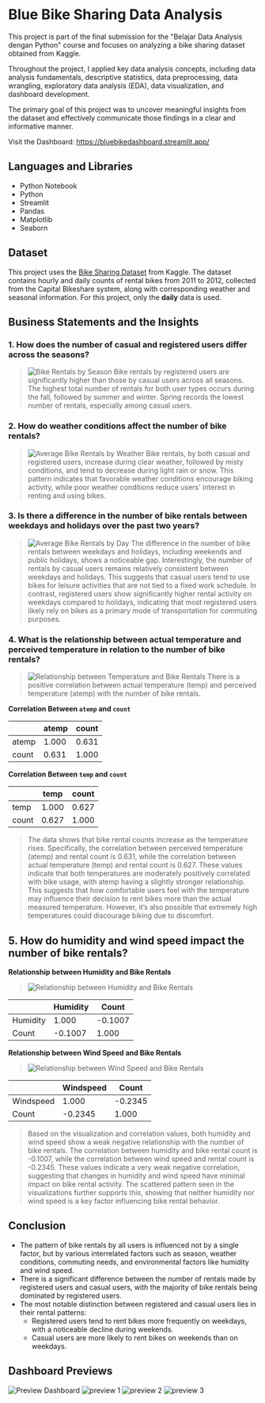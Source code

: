 # Blue Bike Sharing Data Analysis
This project is part of the final submission for the "Belajar Data Analysis dengan Python" course and focuses on analyzing a bike sharing dataset obtained from Kaggle.

Throughout the project, I applied key data analysis concepts, including data analysis fundamentals, descriptive statistics, data preprocessing, data wrangling, exploratory data analysis (EDA), data visualization, and dashboard development.

The primary goal of this project was to uncover meaningful insights from the dataset and effectively communicate those findings in a clear and informative manner.

Visit the Dashboard:
https://bluebikedashboard.streamlit.app/


## Languages and Libraries
- Python Notebook
- Python
- Streamlit
- Pandas
- Matplotlib
- Seaborn


## Dataset
This project uses the [Bike Sharing Dataset](https://www.kaggle.com/datasets/lakshmi25npathi/bike-sharing-dataset) from Kaggle. The dataset contains hourly and daily counts of rental bikes from 2011 to 2012, collected from the Capital Bikeshare system, along with corresponding weather and seasonal information. For this project, only the **daily** data is used.


## Business Statements and the Insights
### 1. How does the number of casual and registered users differ across the seasons?
> ![Bike Rentals by Season](/1/image.png)
> Bike rentals by registered users are significantly higher than those by casual users across all seasons. The highest total number of rentals for both user types occurs during the fall, followed by summer and winter. Spring records the lowest number of rentals, especially among casual users.

### 2. How do weather conditions affect the number of bike rentals?
>![Average Bike Rentals by Weather](/1/image-1.png)
>Bike rentals, by both casual and registered users, increase during clear weather, followed by misty conditions, and tend to decrease during light rain or snow. This pattern indicates that favorable weather conditions encourage biking activity, while poor weather conditions reduce users' interest in renting and using bikes.

### 3. Is there a difference in the number of bike rentals between weekdays and holidays over the past two years?
>![Average Bike Rentals by Day](/1/image-2.png)
>The difference in the number of bike rentals between weekdays and holidays, including weekends and public holidays, shows a noticeable gap. Interestingly, the number of rentals by casual users remains relatively consistent between weekdays and holidays. This suggests that casual users tend to use bikes for leisure activities that are not tied to a fixed work schedule. In contrast, registered users show significantly higher rental activity on weekdays compared to holidays, indicating that most registered users likely rely on bikes as a primary mode of transportation for commuting purposes.

### 4. What is the relationship between actual temperature and perceived temperature in relation to the number of bike rentals?
>![Relationship between Temperature and Bike Rentals](/1/image-3.png)
> There is a positive correlation between actual temperature (temp) and perceived temperature (atemp) with the number of bike rentals. 

**Correlation Between `atemp` and `count`**

|       | atemp  | count  |
|-------|--------|--------|
| atemp | 1.000  | 0.631  |
| count | 0.631  | 1.000  |

**Correlation Between `temp` and `count`**

|       | temp   | count  |
|-------|--------|--------|
| temp  | 1.000  | 0.627  |
| count | 0.627  | 1.000  |

>The data shows that bike rental counts increase as the temperature rises. Specifically, the correlation between perceived temperature (atemp) and rental count is 0.631, while the correlation between actual temperature (temp) and rental count is 0.627. These values indicate that both temperatures are moderately positively correlated with bike usage, with atemp having a slightly stronger relationship. This suggests that how comfortable users feel with the temperature may influence their decision to rent bikes more than the actual measured temperature. However, it’s also possible that extremely high temperatures could discourage biking due to discomfort.

## 5. How do humidity and wind speed impact the number of bike rentals?

**Relationship between Humidity and Bike Rentals**
>![Relationship between Humidity and Bike Rentals](/1/image-4.png)

|          | Humidity | Count    |
|----------|----------|----------|
| Humidity | 1.000    | -0.1007  |
| Count    | -0.1007  | 1.000    |

**Relationship between Wind Speed and Bike Rentals**
>![Relationship between Wind Speed and Bike Rentals](/1/image-5.png)

|          | Windspeed| Count    |
|----------|----------|----------|
| Windspeed| 1.000    | -0.2345  |
| Count    | -0.2345  | 1.000    |

>Based on the visualization and correlation values, both humidity and wind speed show a weak negative relationship with the number of bike rentals. The correlation between humidity and bike rental count is -0.1007, while the correlation between wind speed and rental count is -0.2345. These values indicate a very weak negative correlation, suggesting that changes in humidity and wind speed have minimal impact on bike rental activity. The scattered pattern seen in the visualizations further supports this, showing that neither humidity nor wind speed is a key factor influencing bike rental behavior.


## Conclusion
- The pattern of bike rentals by all users is influenced not by a single factor, but by various interrelated factors such as season, weather conditions, commuting needs, and environmental factors like humidity and wind speed.
- There is a significant difference between the number of rentals made by registered users and casual users, with the majority of bike rentals being dominated by registered users.
- The most notable distinction between registered and casual users lies in their rental patterns:
    - Registered users tend to rent bikes more frequently on weekdays, with a noticeable decline during weekends.
    - Casual users are more likely to rent bikes on weekends than on weekdays.


## Dashboard Previews
![Preview Dashboard](/1/Dashboard.gif)
![preview 1](previews/image.png)
![preview 2](previews/image-2.png)
![preview 3](previews/image-1.png)

